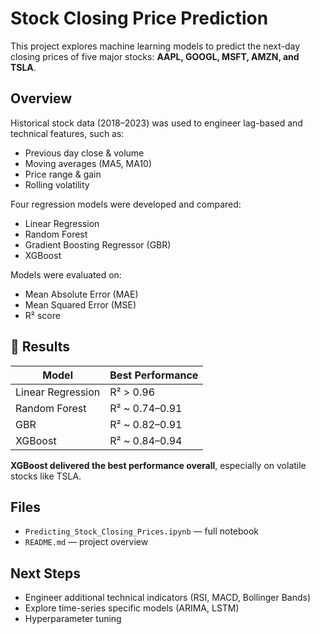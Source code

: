 #  Stock Closing Price Prediction

This project explores machine learning models to predict the next-day closing prices of five major stocks: **AAPL, GOOGL, MSFT, AMZN, and TSLA**.

##  Overview
Historical stock data (2018–2023) was used to engineer lag-based and technical features, such as:
- Previous day close & volume
- Moving averages (MA5, MA10)
- Price range & gain
- Rolling volatility

Four regression models were developed and compared:
-  Linear Regression
-  Random Forest
-  Gradient Boosting Regressor (GBR)
-  XGBoost

Models were evaluated on:
- Mean Absolute Error (MAE)
- Mean Squared Error (MSE)
- R² score

## 🚀 Results
| Model            | Best Performance |
|------------------|------------------|
| Linear Regression| R² > 0.96 |
| Random Forest    | R² ~ 0.74–0.91 |
| GBR              | R² ~ 0.82–0.91 |
| XGBoost          | R² ~ 0.84–0.94 |

 **XGBoost delivered the best performance overall**, especially on volatile stocks like TSLA.

##  Files
- `Predicting_Stock_Closing_Prices.ipynb` — full notebook
- `README.md` — project overview

##  Next Steps
- Engineer additional technical indicators (RSI, MACD, Bollinger Bands)
- Explore time-series specific models (ARIMA, LSTM)
- Hyperparameter tuning

